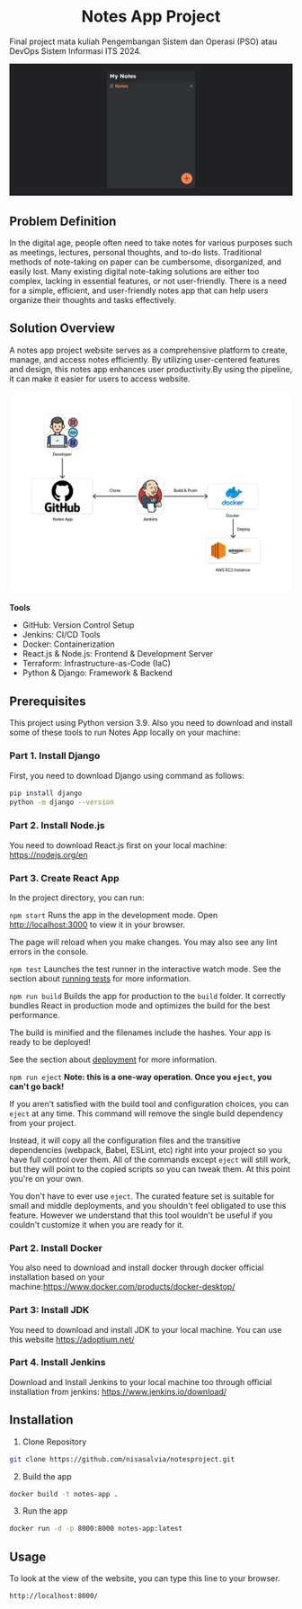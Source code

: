 <div align="center">
  <h1>Notes App Project</h1>
</div>

Final project mata kuliah Pengembangan Sistem dan Operasi (PSO) atau DevOps Sistem Informasi ITS 2024.

![Notes App Project](images/notes-app.png)

## Problem Definition

In the digital age, people often need to take notes for various purposes such as meetings, lectures, personal thoughts, and to-do lists. Traditional methods of note-taking on paper can be cumbersome, disorganized, and easily lost. Many existing digital note-taking solutions are either too complex, lacking in essential features, or not user-friendly. There is a need for a simple, efficient, and user-friendly notes app that can help users organize their thoughts and tasks effectively.

## Solution Overview

A notes app project website serves as a comprehensive platform to create, manage, and access notes efficiently. By utilizing user-centered features and design, this notes app enhances user productivity.By using the pipeline, it can make it easier for users to access website.

![Pipeline Overview](images/pipeline-2.png)

**Tools**
- GitHub: Version Control Setup
- Jenkins: CI/CD Tools
- Docker: Containerization
- React.js & Node.js: Frontend & Development Server
- Terraform: Infrastructure-as-Code (IaC)
- Python & Django: Framework & Backend

## Prerequisites
This project using Python version 3.9. Also you need to download and install some of these tools to run Notes App locally on your machine:

### Part 1. Install Django
First, you need to download Django using command as follows:
```bash
pip install django
python -m django --version
```

### Part 2. Install Node.js
You need to download React.js first on your local machine: https://nodejs.org/en

### Part 3. Create React App
In the project directory, you can run:

`npm start`
Runs the app in the development mode.
Open [http://localhost:3000](http://localhost:3000) to view it in your browser.

The page will reload when you make changes.
You may also see any lint errors in the console.

`npm test`
Launches the test runner in the interactive watch mode.
See the section about [running tests](https://facebook.github.io/create-react-app/docs/running-tests) for more information.

`npm run build`
Builds the app for production to the `build` folder.
It correctly bundles React in production mode and optimizes the build for the best performance.

The build is minified and the filenames include the hashes.
Your app is ready to be deployed!

See the section about [deployment](https://facebook.github.io/create-react-app/docs/deployment) for more information.

`npm run eject`
**Note: this is a one-way operation. Once you `eject`, you can't go back!**

If you aren't satisfied with the build tool and configuration choices, you can `eject` at any time. This command will remove the single build dependency from your project.

Instead, it will copy all the configuration files and the transitive dependencies (webpack, Babel, ESLint, etc) right into your project so you have full control over them. All of the commands except `eject` will still work, but they will point to the copied scripts so you can tweak them. At this point you're on your own.

You don't have to ever use `eject`. The curated feature set is suitable for small and middle deployments, and you shouldn't feel obligated to use this feature. However we understand that this tool wouldn't be useful if you couldn't customize it when you are ready for it.

### Part 2. Install Docker
You also need to download and install docker through docker official installation based on your machine:https://www.docker.com/products/docker-desktop/

### Part 3: Install JDK
You need to download and install JDK to your local machine. You can use this website https://adoptium.net/

### Part 4. Install Jenkins
Download and Install Jenkins to your local machine too through official installation from jenkins: https://www.jenkins.io/download/


## Installation
1. Clone Repository
```bash
git clone https://github.com/nisasalvia/notesproject.git
```

2. Build the app
```bash
docker build -t notes-app .
```

3. Run the app
```bash
docker run -d -p 8000:8000 notes-app:latest
```

## Usage
To look at the view of the website, you can type this line to your browser.
```bash
http://localhost:8000/
```

<!-- ### Part 2. Install Docker
Install the `docker` package with `apt` as follows:
```bash
sudo apt-get install docker-ce docker-ce-cli containerd.io docker-buildx-plugin docker-compose-plugin
```

### Part 3. Install jdk in instance
To install the `jdk` in instance you can use the command as follows:
```bash
sudo apt install openjdk-17-jre
```

### Part 4. Install Jenkins
Install `jenkins` using the command as follows:
```bash
sudo wget -O /usr/share/keyrings/jenkins-keyring.asc \
  https://pkg.jenkins.io/debian-stable/jenkins.io-2023.key
echo "deb [signed-by=/usr/share/keyrings/jenkins-keyring.asc]" \
  https://pkg.jenkins.io/debian-stable binary/ | sudo tee \
  /etc/apt/sources.list.d/jenkins.list > /dev/null
sudo apt-get update
sudo apt-get install jenkins
```

### Part 5. Docker compose
Do `docker compose` using command as follows:
```bash
sudo apt-get install docker-compose
```

### Part 6. Install Terraform
Install the terraform IaC using command as follows:
```bash
sudo apt-get update 
sudo apt-get install -y gnupg software-properties-common
```

### Part 7. Edit inbound role in instance
To edit inbound role, you can click your instance that will be show a details of the instance. Then, you can click security tab and open the security groups. And you can edit inbound role and add new port 8080 and 8000.
- Port 8080: For Jenkins
- Port 8000: For the machine

![Edit Inbound Role](images/edit-inbound-role.png)

### Part 8. Get Administrator Password
To unlock Jenkins, an administrator password is required which can be used with the following command:
```bash
cat /var/lib/jenkins/secrets/initialAdminPassord
```

### Part 9. Get into Jenkins
1. To log into jenkins page, use IP `ip-address:8080`.
2. Create your account
3. Install the docker plugin in Manage Jenkins > Plugins > Available Plugins > search Docker Pipeline.

### Part 10. Configure Jenkins
1. Create a CI/CD pipeline from Jenkins Dashboard and click on `New Item`
2. Enter an item name, choose `pipeline`, and click `OK`.
3. Configure pipeline in Dashboard > `your-name-item` > configuration > general
4. Click `GitHub Project` and copy your GitHub project URL.
5. Check `GitHub hook trigger for GITScm polling` and save.

### Part 11. Create Credentials for Jenkins Pipeline
1. Create credentials in Dashboard > Manage Jenkins > Credentials > System > Gloal Credentials.
2. Choose scope `Global`.
3. Insert the username and password with the value as you like.
4. Insert the ID `dockerHub`.
5. Create new credentials with scope `SSH`.
6. Insert the ID `ssh-key`.
7. Input the key that you got from create key pair in instance.


### Part 12. Create GitHub Webhook
1. Go to your GitHub repository.
2. Click settings > Webhooks.
3. On the page Webhooks displayed, input the jenkins public IP address.
4. Click `send me everything`.
5. Click `Add webhook`.


### Part 1. Create new instance in AWS portal
Open AWS Portal and create new instance. Choose the AMI for ubuntu and instance type is t2.micro (free tier). In the section of Key pair login, you have to create new key pair. After new key pair created, check the list to Allow HTTP and Allow HTTPS. After all, click on Launch Instance and connect to the EC2 instance. -->

<!-- # Getting Started with Create React App

This project was bootstrapped with [Create React App](https://github.com/facebook/create-react-app).

## Available Scripts

In the project directory, you can run:

### `npm start`

Runs the app in the development mode.\
Open [http://localhost:3000](http://localhost:3000) to view it in your browser.

The page will reload when you make changes.\
You may also see any lint errors in the console.

### `npm test`

Launches the test runner in the interactive watch mode.\
See the section about [running tests](https://facebook.github.io/create-react-app/docs/running-tests) for more information.

### `npm run build`

Builds the app for production to the `build` folder.\
It correctly bundles React in production mode and optimizes the build for the best performance.

The build is minified and the filenames include the hashes.\
Your app is ready to be deployed!

See the section about [deployment](https://facebook.github.io/create-react-app/docs/deployment) for more information.

### `npm run eject`

**Note: this is a one-way operation. Once you `eject`, you can't go back!**

If you aren't satisfied with the build tool and configuration choices, you can `eject` at any time. This command will remove the single build dependency from your project.

Instead, it will copy all the configuration files and the transitive dependencies (webpack, Babel, ESLint, etc) right into your project so you have full control over them. All of the commands except `eject` will still work, but they will point to the copied scripts so you can tweak them. At this point you're on your own.

You don't have to ever use `eject`. The curated feature set is suitable for small and middle deployments, and you shouldn't feel obligated to use this feature. However we understand that this tool wouldn't be useful if you couldn't customize it when you are ready for it.

## Learn More

You can learn more in the [Create React App documentation](https://facebook.github.io/create-react-app/docs/getting-started).

To learn React, check out the [React documentation](https://reactjs.org/).

### Code Splitting

This section has moved here: [https://facebook.github.io/create-react-app/docs/code-splitting](https://facebook.github.io/create-react-app/docs/code-splitting)

### Analyzing the Bundle Size

This section has moved here: [https://facebook.github.io/create-react-app/docs/analyzing-the-bundle-size](https://facebook.github.io/create-react-app/docs/analyzing-the-bundle-size)

### Making a Progressive Web App

This section has moved here: [https://facebook.github.io/create-react-app/docs/making-a-progressive-web-app](https://facebook.github.io/create-react-app/docs/making-a-progressive-web-app)

### Advanced Configuration

This section has moved here: [https://facebook.github.io/create-react-app/docs/advanced-configuration](https://facebook.github.io/create-react-app/docs/advanced-configuration)

### Deployment

This section has moved here: [https://facebook.github.io/create-react-app/docs/deployment](https://facebook.github.io/create-react-app/docs/deployment)

### `npm run build` fails to minify

This section has moved here: [https://facebook.github.io/create-react-app/docs/troubleshooting#npm-run-build-fails-to-minify](https://facebook.github.io/create-react-app/docs/troubleshooting#npm-run-build-fails-to-minify) -->
